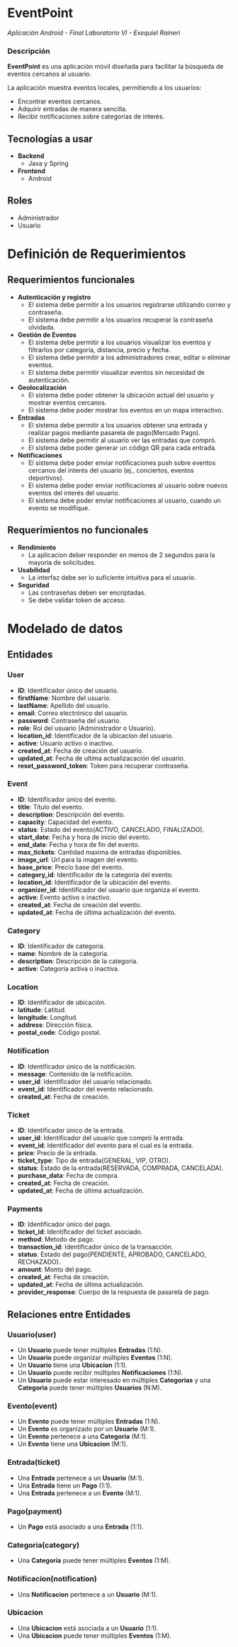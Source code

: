 # EventPoint

_Aplicación Android - Final Laboratorio VI - Exequiel Raineri_

### Descripción

**EventPoint** es una aplicación móvil diseñada para facilitar la búsqueda de eventos cercanos al usuario.

La aplicación muestra eventos locales, permitiendo a los usuarios:

- Encontrar eventos cercanos.
- Adquirir entradas de manera sencilla.
- Recibir notificaciones sobre categorias de interés.

## Tecnologías a usar

- **Backend**
  - Java y Spring
- **Frontend**
  - Android

## Roles

- Administrador
- Usuario

# Definición de Requerimientos

## Requerimientos funcionales

- **Autenticación y registro**
  - El sistema debe permitir a los usuarios registrarse utilizando correo y contraseña.
  - El sistema debe permitir a los usuarios recuperar la contraseña olvidada.
- **Gestión de Eventos**
  - El sistema debe permitir a los usuarios visualizar los eventos y filtrarlos por categoría, distancia, precio y fecha.
  - El sistema debe permitir a los administradores crear, editar o eliminar eventos.
  - El sistema debe permitir visualizar eventos sin necesidad de autenticación.
- **Geolocalización**
  - El sistema debe poder obtener la ubicación actual del usuario y mostrar eventos cercanos.
  - El sistema debe poder mostrar los eventos en un mapa interactivo.
- **Entradas**
  - El sistema debe permitir a los usuarios obtener una entrada y realizar pagos mediante pasarela de pago(Mercado Pago).
  - El sistema debe permitir al usuario ver las entradas que compró.
  - El sistema debe poder generar un código QR para cada entrada.
- **Notificaciones**
  - El sistema debe poder enviar notificaciones push sobre eventos cercanos del interés del usuario (ej., conciertos, eventos deportivos).
  - El sistema debe poder enviar notificaciones al usuario sobre nuevos eventos del interés del usuario.
  - El sistema debe poder enviar notificaciones al usuario, cuando un evento se modifique.

## Requerimientos no funcionales

- **Rendimiento**
  - La aplicacion deber responder en menos de 2 segundos para la mayoria de solicitudes.
- **Usabilidad**
  - La interfaz debe ser lo suficiente intuitiva para el usuario.
- **Seguridad**
  - Las contraseñas deben ser encriptadas.
  - Se debe validar token de acceso.

# Modelado de datos

## Entidades

### User

- **ID**: Identificador único del usuario.
- **firstName**: Nombre del usuario.
- **lastName**: Apellido del usuario.
- **email**: Correo electrónico del usuario.
- **password**: Contraseña del usuario.
- **role**: Rol del usuario (Administrador o Usuario).
- **location_id**: Identificador de la ubicacion del usuario.
- **active**: Usuario activo o inactivo.
- **created_at**: Fecha de creación del usuario.
- **updated_at**: Fecha de ultima actualizacación del usuario.
- **reset_password_token**: Token para recuperar contraseña.

### Event

- **ID**: Identificador único del evento.
- **title**: Título del evento.
- **description**: Descripción del evento.
- **capacity**: Capacidad del evento.
- **status**: Estado del evento(ACTIVO, CANCELADO, FINALIZADO).
- **start_date**: Fecha y hora de inicio del evento.
- **end_date**: Fecha y hora de fin del evento.
- **max_tickets**: Cantidad maxima de entradas disponibles.
- **image_url**: Url para la imagen del evento.
- **base_price**: Precio base del evento.
- **category_id**: Identificador de la categoria del evento.
- **location_id**: Identificador de la ubicación del evento.
- **organizer_id**: Identificador del usuario que organiza el evento.
- **active**: Evento activo o inactivo.
- **created_at**: Fecha de creación del evento.
- **updated_at**: Fecha de última actualización del evento.

### Category

- **ID**: Identificador de categoria.
- **name**: Nombre de la categoria.
- **description**: Descripción de la categoria.
- **active**: Categoria activa o inactiva.

### Location

- **ID**: Identificador de ubicación.
- **latitude**: Latitud.
- **longitude**: Longitud.
- **address**: Dirección física.
- **postal_code**: Código postal.

### Notification

- **ID**: Identificador único de la notificación.
- **message**: Contenido de la notificación.
- **user_id**: Identificador del usuario relacionado.
- **event_id**: Identificador del evento relacionado.
- **created_at**: Fecha de creación.

### Ticket

- **ID**: Identificador único de la entrada.
- **user_id**: Identificador del usuario que compró la entrada.
- **event_id**: Identificador del evento para el cual es la entrada.
- **price**: Precio de la entrada.
- **ticket_type**: Tipo de entrada(GENERAL, VIP, OTRO).
- **status**: Estado de la entrada(RESERVADA, COMPRADA, CANCELADA).
- **purchase_data**: Fecha de compra.
- **created_at**: Fecha de creación.
- **updated_at**: Fecha de última actualización.

### Payments

- **ID**: Identificador único del pago.
- **ticket_id**: Identificador del ticket asociado.
- **method**: Metodo de pago.
- **transaction_id**: Identificador único de la transacción.
- **status**: Estado del pago(PENDIENTE, APROBADO, CANCELADO, RECHAZADO).
- **amount**: Monto del pago.
- **created_at**: Fecha de creación.
- **updated_at**: Fecha de última actualización.
- **provider_response**: Cuerpo de la respuesta de pasarela de pago.

## Relaciones entre Entidades

### Usuario(user)

- Un **Usuario** puede tener múltiples **Entradas** (1:N).
- Un **Usuario** puede organizar múltiples **Eventos** (1:N).
- Un **Usuario** tiene una **Ubicacion** (1:1).
- Un **Usuario** puede recibir múltiples **Notificaciones** (1:N).
- Un **Usuario** puede estar interesado en múltiples **Categorias** y una **Categoria** puede tener múltiples **Usuarios** (N:M).

### Evento(event)

- Un **Evento** puede tener múltiples **Entradas** (1:N).
- Un **Evento** es organizado por un **Usuario** (M:1).
- Un **Evento** pertenece a una **Categoria** (M:1).
- Un **Evento** tiene una **Ubicacion** (M:1).

### Entrada(ticket)

- Una **Entrada** pertenece a un **Usuario** (M:1).
- Una **Entrada** tiene un **Pago** (1:1).
- Una **Entrada** pertenece a un **Evento** (M:1).

### Pago(payment)

- Un **Pago** está asociado a una **Entrada** (1:1).

### Categoria(category)

- Una **Categoria** puede tener múltiples **Eventos** (1:M).

### Notificacion(notification)

- Una **Notificacion** pertenece a un **Usuario** (M:1).

### Ubicacion

- Una **Ubicacion** está asociada a un **Usuario** (1:1).
- Una **Ubicacion** puede tener múltiples **Eventos** (1:M).
